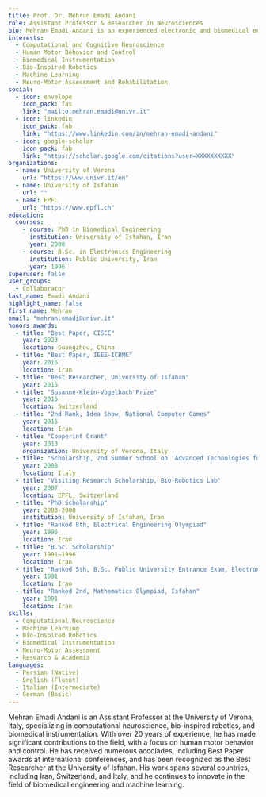 ```yaml
---
title: Prof. Dr. Mehran Emadi Andani
role: Assistant Professor & Researcher in Neurosciences
bio: Mehran Emadi Andani is an experienced electronic and biomedical engineer specializing in computational neuroscience, machine learning, bio-inspired robotics, and biomedical instrumentation. With over 20 years of experience, Mehran has contributed to significant research in human motor behavior and control, alongside developing advanced biomedical technologies.
interests:
  - Computational and Cognitive Neuroscience
  - Human Motor Behavior and Control
  - Biomedical Instrumentation
  - Bio-Inspired Robotics
  - Machine Learning
  - Neuro-Motor Assessment and Rehabilitation
social:
  - icon: envelope
    icon_pack: fas
    link: "mailto:mehran.emadi@univr.it"
  - icon: linkedin
    icon_pack: fab
    link: "https://www.linkedin.com/in/mehran-emadi-andani"
  - icon: google-scholar
    icon_pack: fab
    link: "https://scholar.google.com/citations?user=XXXXXXXXXX"
organizations:
  - name: University of Verona
    url: "https://www.univr.it/en"
  - name: University of Isfahan
    url: ""
  - name: EPFL
    url: "https://www.epfl.ch"
education:
  courses:
    - course: PhD in Biomedical Engineering
      institution: University of Isfahan, Iran
      year: 2008
    - course: B.Sc. in Electronics Engineering
      institution: Public University, Iran
      year: 1996
superuser: false
user_groups:
  - Collaborator
last_name: Emadi Andani
highlight_name: false
first_name: Mehran
email: "mehran.emadi@univr.it"
honors_awards:
  - title: "Best Paper, CISCE"
    year: 2023
    location: Guangzhou, China
  - title: "Best Paper, IEEE-ICBME"
    year: 2016
    location: Iran
  - title: "Best Researcher, University of Isfahan"
    year: 2015
  - title: "Susanne-Klein-Vogelbach Prize"
    year: 2015
    location: Switzerland
  - title: "2nd Rank, Idea Show, National Computer Games"
    year: 2015
    location: Iran
  - title: "Cooperint Grant"
    year: 2013
    organization: University of Verona, Italy
  - title: "Scholarship, 2nd Summer School on 'Advanced Technologies for Neuro-Motor Assessment and Rehabilitation'"
    year: 2008
    location: Italy
  - title: "Visiting Research Scholarship, Bio-Robotics Lab"
    year: 2007
    location: EPFL, Switzerland
  - title: "PhD Scholarship"
    year: 2003-2008
    institution: University of Isfahan, Iran
  - title: "Ranked 8th, Electrical Engineering Olympiad"
    year: 1996
    location: Iran
  - title: "B.Sc. Scholarship"
    year: 1991–1996
    location: Iran
  - title: "Ranked 5th, B.Sc. Public University Entrance Exam, Electronics Engineering"
    year: 1991
    location: Iran
  - title: "Ranked 2nd, Mathematics Olympiad, Isfahan"
    year: 1991
    location: Iran
skills:
  - Computational Neuroscience
  - Machine Learning
  - Bio-Inspired Robotics
  - Biomedical Instrumentation
  - Neuro-Motor Assessment
  - Research & Academia
languages:
  - Persian (Native)
  - English (Fluent)
  - Italian (Intermediate)
  - German (Basic)
---
```


Mehran Emadi Andani is an Assistant Professor at the University of Verona, Italy, specializing in computational neuroscience, bio-inspired robotics, and biomedical instrumentation. With over 20 years of experience, he has made significant contributions to the field, with a focus on human motor behavior and control. He has received numerous accolades, including Best Paper awards at international conferences, and has been recognized as the Best Researcher at the University of Isfahan. His work spans several countries, including Iran, Switzerland, and Italy, and he continues to innovate in the field of biomedical engineering and machine learning.
